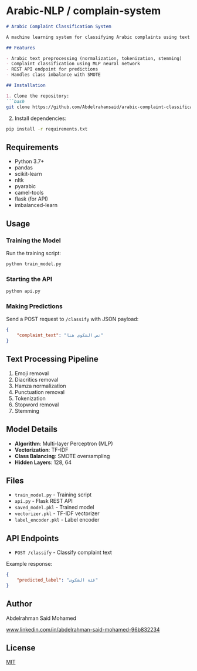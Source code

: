 #  Arabic-NLP / complain-system

```markdown
# Arabic Complaint Classification System

A machine learning system for classifying Arabic complaints using text processing and neural networks.

## Features

- Arabic text preprocessing (normalization, tokenization, stemming)
- Complaint classification using MLP neural network
- REST API endpoint for predictions
- Handles class imbalance with SMOTE

## Installation

1. Clone the repository:
```bash
git clone https://github.com/Abdelrahansaid/arabic-complaint-classification.git
```

2. Install dependencies:
```bash
pip install -r requirements.txt
```

## Requirements

- Python 3.7+
- pandas
- scikit-learn
- nltk
- pyarabic
- camel-tools
- flask (for API)
- imbalanced-learn

## Usage

### Training the Model
Run the training script:
```bash
python train_model.py
```

### Starting the API
```bash
python api.py
```

### Making Predictions
Send a POST request to `/classify` with JSON payload:
```json
{
    "complaint_text": "نص الشكوى هنا"
}
```

## Text Processing Pipeline

1. Emoji removal
2. Diacritics removal
3. Hamza normalization
4. Punctuation removal
5. Tokenization
6. Stopword removal
7. Stemming

## Model Details

- **Algorithm**: Multi-layer Perceptron (MLP)
- **Vectorization**: TF-IDF
- **Class Balancing**: SMOTE oversampling
- **Hidden Layers**: 128, 64

## Files

- `train_model.py` - Training script
- `api.py` - Flask REST API
- `saved_model.pkl` - Trained model
- `vectorizer.pkl` - TF-IDF vectorizer
- `label_encoder.pkl` - Label encoder

## API Endpoints

- `POST /classify` - Classify complaint text

Example response:
```json
{
    "predicted_label": "فئة الشكوى"
}
```

## Author

Abdelrahman Said Mohamed

www.linkedin.com/in/abdelrahman-said-mohamed-96b832234

## License

[MIT](LICENSE)
